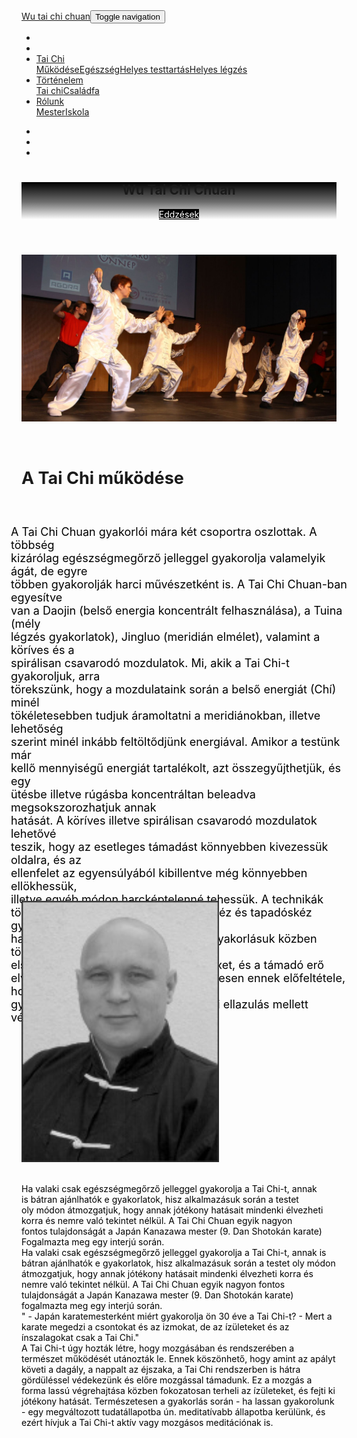 <!DOCTYPE html>
<html data-bs-theme="light" lang="en">

<head>
    <meta charset="utf-8">
    <meta name="viewport" content="width=device-width, initial-scale=1.0, shrink-to-fit=no">
    <title>Home - Wu tai chi chuan</title>
    <meta name="description" content="Its a promo website for a Tai Chi Club">
    <link rel="stylesheet" href="assets/bootstrap/css/bootstrap.min.css">
    <link rel="stylesheet" href="https://fonts.googleapis.com/css?family=Catamaran:100,200,300,400,500,600,700,800,900&amp;display=swap">
    <link rel="stylesheet" href="https://fonts.googleapis.com/css?family=Lato:100,100i,300,300i,400,400i,700,700i,900,900i&amp;display=swap">
    <link rel="stylesheet" href="assets/css/button.css.css">
    <link rel="stylesheet" href="assets/css/untitled.css">
</head>

<body>
    <nav class="navbar navbar-expand-lg fixed-top bg-dark navbar-custom navbar-dark">
        <div class="container"><a class="navbar-brand" href="#">Wu tai chi chuan</a><button data-bs-toggle="collapse" class="navbar-toggler" data-bs-target="#navbarResponsive"><span class="visually-hidden">Toggle navigation</span><span class="navbar-toggler-icon"></span></button>
            <div class="collapse navbar-collapse" id="navbarResponsive">
                <ul class="navbar-nav ms-auto">
                    <li class="nav-item"></li>
                    <li class="nav-item"></li>
                    <li class="nav-item dropdown"><a class="dropdown-toggle nav-link" aria-expanded="false" data-bs-toggle="dropdown" href="#" style="width: 162px;">Tai Chi</a>
                        <div class="dropdown-menu"><a class="dropdown-item" href="#work">Működése</a><a class="dropdown-item" href="#Health">Egészség</a><a class="dropdown-item" href="#Body">Helyes testtartás</a><a class="dropdown-item" href="#Breath">Helyes légzés</a></div>
                    </li>
                    <li class="nav-item dropdown"><a class="dropdown-toggle nav-link" aria-expanded="false" data-bs-toggle="dropdown" href="#" style="width: 162.4px;">Történelem</a>
                        <div class="dropdown-menu"><a class="dropdown-item" href="#Tai">Tai chi</a><a class="dropdown-item" href="#Fam">Családfa</a></div>
                    </li>
                    <li class="nav-item dropdown"><a class="dropdown-toggle nav-link" aria-expanded="false" data-bs-toggle="dropdown" href="#" style="position: static;display: block;font-size: 13.8px;width: 129.1px;">Rólunk</a>
                        <div class="dropdown-menu"><a class="dropdown-item" href="#">Mester</a><a class="dropdown-item" href="#">Iskola</a></div>
                    </li>
                </ul>
                <ul class="navbar-nav">
                    <li class="nav-item"></li>
                    <li class="nav-item"></li>
                    <li class="nav-item"></li>
                </ul>
            </div>
        </div>
    </nav>
    <header class="text-center text-white masthead" style="--bs-body-bg: #000000;--bs-danger: #000000;--bs-danger-rgb: 0,0,0;--bs-primary: #000000;--bs-primary-rgb: 0,0,0;--bs-secondary: #000000;--bs-secondary-rgb: 0,0,0;background: repeating-linear-gradient(black 0%, rgb(109,109,109) 53%, white);">
        <div class="masthead-content">
            <div class="container">
                <h1 class="masthead-heading mb-0"></h1><h2 id="home" class="masthead-subheading mb-0">Wu Tai Chi Chuan</h2><a class="btn btn-primary btn-xl rounded-pill mt-5" role="button" href="#Train" style="color: rgb(255,255,255);background: rgb(0,0,0);border-color: rgb(255,255,255);">Eddzések</a>
            </div>
        </div>
    </header>
    <section>
        <div class="container">
            <div class="row align-items-center">
                <div class="col-lg-6 order-lg-2">
                    <div  class="p-5"><img class="rounded-circle img-fluid" src="assets/img/Bemutato.jpg"></div>
                </div>
                <div class="col-lg-6 order-lg-1" style="padding: -1px;padding-bottom: -27px;">
                    <div id="work" class="p-5">
                        <h1 class="display-4" style="color: var(--bs-emphasis-color);font-size: 27px;"><br><strong>A Tai Chi&nbsp;működése</strong><br><br></h1>
                        <p style="width: 548px;height: 639px;margin: -17px;font-size: 18px;"><br><span style="color: rgb(0, 0, 0);">A&nbsp;Tai Chi Chuan gyakorlói mára két csoportra oszlottak. A többség </span><br><span style="color: rgb(0, 0, 0);">kizárólag egészségmegőrző jelleggel gyakorolja valamelyik ágát, de egyre</span><br><span style="color: rgb(0, 0, 0);"> többen gyakorolják harci művészetként is. A Tai Chi Chuan-ban egyesítve</span><br><span style="color: rgb(0, 0, 0);"> van a Daojin (belső energia koncentrált felhasználása), a Tuina (mély </span><br><span style="color: rgb(0, 0, 0);">légzés gyakorlatok), Jingluo (meridián elmélet), valamint a köríves és a</span><br><span style="color: rgb(0, 0, 0);"> spirálisan csavarodó mozdulatok. Mi, akik a Tai Chi-t gyakoroljuk, arra</span><br><span style="color: rgb(0, 0, 0);"> törekszünk, hogy a mozdulataink során a belső energiát (Chí) minél </span><br><span style="color: rgb(0, 0, 0);">tökéletesebben tudjuk áramoltatni a meridiánokban, illetve lehetőség </span><br><span style="color: rgb(0, 0, 0);">szerint minél inkább feltöltődjünk energiával. Amikor a testünk már </span><br><span style="color: rgb(0, 0, 0);">kellő mennyiségű energiát tartalékolt, azt összegyűjthetjük, és egy </span><br><span style="color: rgb(0, 0, 0);">ütésbe illetve rúgásba koncentráltan beleadva megsokszorozhatjuk annak </span><br><span style="color: rgb(0, 0, 0);">hatását. A köríves illetve spirálisan csavarodó mozdulatok lehetővé </span><br><span style="color: rgb(0, 0, 0);">teszik, hogy az esetleges támadást könnyebben kivezessük oldalra, és az </span><br><span style="color: rgb(0, 0, 0);">ellenfelet az egyensúlyából kibillentve még könnyebben ellökhessük, </span><br><span style="color: rgb(0, 0, 0);">illetve egyéb módon harcképtelenné tehessük. A technikák </span><br><span style="color: rgb(0, 0, 0);">tökéletesítéséhez az úgynevezett lökőkéz és tapadóskéz gyakorlatokat </span><br><span style="color: rgb(0, 0, 0);">használjuk. Ezek specialitása, hogy a gyakorlásuk közben tökéletesen </span><br><span style="color: rgb(0, 0, 0);">elsajátíthatjuk az úgynevezett bőr reflexet, és a támadó erő </span><br><span style="color: rgb(0, 0, 0);">elvezetésének a módszerét. Természetesen ennek előfeltétele, hogy a </span><br><span style="color: rgb(0, 0, 0);">gyakorlatokat teljes fizikai és pszichikai ellazulás mellett végezzük.</span><br><br></p>
                    </div>
                </div>
            </div>
        </div>
    </section>
    <section>
        <div class="container">
            <div class="row align-items-center">
                <div class="col-lg-6 order-lg-1">
                    <div class="p-5"><img class="rounded-circle img-fluid" src="assets/img/toth_zoltn.jpg" width="316" height="418" style="border-radius: 0%;"></div>
                </div>
                <div class="col-lg-6 order-lg-2">
                    <div class="p-5">
                        <p><br><span style="color: rgb(0, 0, 0);">Ha&nbsp;valaki csak egészségmegőrző jelleggel gyakorolja a Tai Chi-t, annak is&nbsp;bátran ajánlhatók e gyakorlatok, hisz alkalmazásuk során a testet oly&nbsp;módon átmozgatjuk, hogy annak jótékony hatásait mindenki élvezheti korra&nbsp;és nemre való tekintet nélkül. A Tai Chi Chuan egyik nagyon fontos&nbsp;tulajdonságát a Japán Kanazawa mester (9. Dan Shotokán karate) Fogalmazta meg egy interjú során.<br>Ha valaki csak egészségmegőrző jelleggel gyakorolja a Tai Chi-t, annak is bátran ajánlhatók e gyakorlatok, hisz alkalmazásuk során a testet oly módon átmozgatjuk, hogy annak jótékony hatásait mindenki élvezheti korra és nemre való tekintet nélkül. A Tai Chi Chuan egyik nagyon fontos tulajdonságát a Japán Kanazawa mester (9. Dan Shotokán karate) fogalmazta meg egy interjú során.<br>" - Japán karatemesterként miért gyakorolja ön 30 éve a Tai Chi-t?
- Mert a karate megedzi a csontokat és az izmokat, de az ízületeket és az ínszalagokat csak a Tai Chi."<br>A Tai Chi-t úgy hozták létre, hogy mozgásában és rendszerében a természet működését utánozták le. Ennek köszönhető, hogy amint az apályt követi a dagály, a nappalt az éjszaka, a Tai Chi rendszerben is hátra gördüléssel védekezünk és előre mozgással támadunk. Ez a mozgás a forma lassú végrehajtása közben fokozatosan terheli az ízületeket, és fejti ki jótékony hatását. Természetesen a gyakorlás során - ha lassan gyakorolunk - egy megváltozott tudatállapotba ún. meditatívabb állapotba kerülünk, és ezért hívjuk a Tai Chi-t aktív vagy mozgásos meditációnak is.</span><br><br><br><br></p>
                    </div>
                </div>
            </div>
        </div>
    </section>
    <section>
        <div class="container">
            <div class="row align-items-center">
                <div class="col-lg-6 order-lg-2">
                    <div class="p-5"></div>
                </div>
                <div class="col-lg-6 order-lg-1">
                    <div class="p-5"></div>
                </div>
            </div>
        </div>
    </section>
    <footer class="py-5 bg-black">
        <div class="container">
            <p class="text-center text-white m-0 small"></p>
        </div>
    </footer>
    <script src="assets/bootstrap/js/bootstrap.min.js"></script>
</body>

</html>
